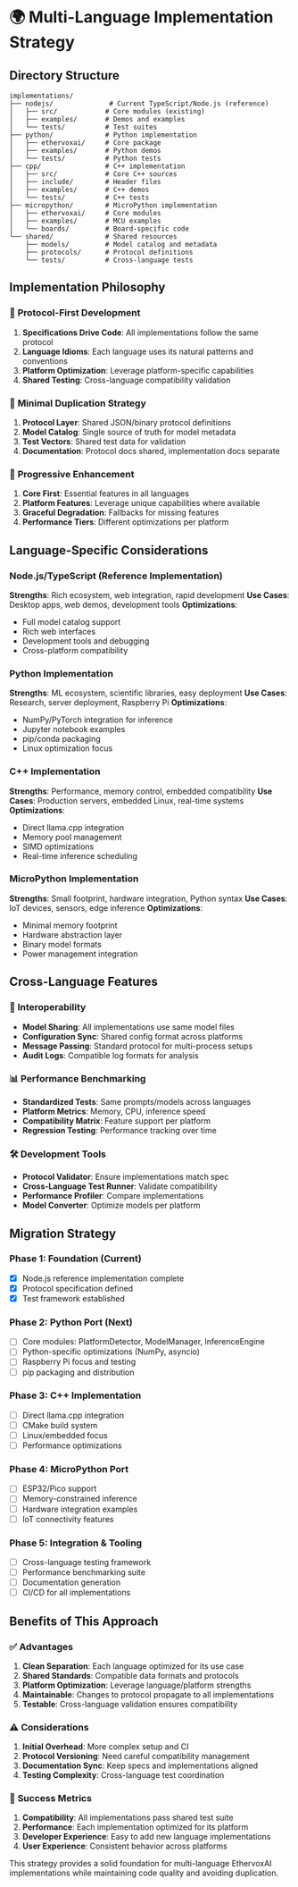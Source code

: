 # 🌍 Multi-Language Implementation Strategy

## Directory Structure
```
implementations/
├── nodejs/              # Current TypeScript/Node.js (reference)
│   ├── src/            # Core modules (existing)
│   ├── examples/       # Demos and examples
│   └── tests/          # Test suites
├── python/             # Python implementation
│   ├── ethervoxai/     # Core package
│   ├── examples/       # Python demos
│   └── tests/          # Python tests
├── cpp/                # C++ implementation
│   ├── src/            # Core C++ sources
│   ├── include/        # Header files
│   ├── examples/       # C++ demos
│   └── tests/          # C++ tests
├── micropython/        # MicroPython implementation
│   ├── ethervoxai/     # Core modules
│   ├── examples/       # MCU examples
│   └── boards/         # Board-specific code
└── shared/             # Shared resources
    ├── models/         # Model catalog and metadata
    ├── protocols/      # Protocol definitions
    └── tests/          # Cross-language tests
```

## Implementation Philosophy

### 🎯 **Protocol-First Development**
1. **Specifications Drive Code**: All implementations follow the same protocol
2. **Language Idioms**: Each language uses its natural patterns and conventions
3. **Platform Optimization**: Leverage platform-specific capabilities
4. **Shared Testing**: Cross-language compatibility validation

### 🔄 **Minimal Duplication Strategy**
1. **Protocol Layer**: Shared JSON/binary protocol definitions
2. **Model Catalog**: Single source of truth for model metadata
3. **Test Vectors**: Shared test data for validation
4. **Documentation**: Protocol docs shared, implementation docs separate

### 🚀 **Progressive Enhancement**
1. **Core First**: Essential features in all languages
2. **Platform Features**: Leverage unique capabilities where available
3. **Graceful Degradation**: Fallbacks for missing features
4. **Performance Tiers**: Different optimizations per platform

## Language-Specific Considerations

### Node.js/TypeScript (Reference Implementation)
**Strengths**: Rich ecosystem, web integration, rapid development
**Use Cases**: Desktop apps, web demos, development tools
**Optimizations**: 
- Full model catalog support
- Rich web interfaces
- Development tools and debugging
- Cross-platform compatibility

### Python Implementation
**Strengths**: ML ecosystem, scientific libraries, easy deployment
**Use Cases**: Research, server deployment, Raspberry Pi
**Optimizations**:
- NumPy/PyTorch integration for inference
- Jupyter notebook examples
- pip/conda packaging
- Linux optimization focus

### C++ Implementation  
**Strengths**: Performance, memory control, embedded compatibility
**Use Cases**: Production servers, embedded Linux, real-time systems
**Optimizations**:
- Direct llama.cpp integration
- Memory pool management
- SIMD optimizations
- Real-time inference scheduling

### MicroPython Implementation
**Strengths**: Small footprint, hardware integration, Python syntax
**Use Cases**: IoT devices, sensors, edge inference
**Optimizations**:
- Minimal memory footprint
- Hardware abstraction layer
- Binary model formats
- Power management integration

## Cross-Language Features

### 🔗 **Interoperability**
- **Model Sharing**: All implementations use same model files
- **Configuration Sync**: Shared config format across platforms
- **Message Passing**: Standard protocol for multi-process setups
- **Audit Logs**: Compatible log formats for analysis

### 📊 **Performance Benchmarking**
- **Standardized Tests**: Same prompts/models across languages
- **Platform Metrics**: Memory, CPU, inference speed
- **Compatibility Matrix**: Feature support per platform
- **Regression Testing**: Performance tracking over time

### 🛠 **Development Tools**
- **Protocol Validator**: Ensure implementations match spec
- **Cross-Language Test Runner**: Validate compatibility
- **Performance Profiler**: Compare implementations
- **Model Converter**: Optimize models per platform

## Migration Strategy

### Phase 1: Foundation (Current)
- [x] Node.js reference implementation complete
- [x] Protocol specification defined
- [x] Test framework established

### Phase 2: Python Port (Next)
- [ ] Core modules: PlatformDetector, ModelManager, InferenceEngine
- [ ] Python-specific optimizations (NumPy, asyncio)
- [ ] Raspberry Pi focus and testing
- [ ] pip packaging and distribution

### Phase 3: C++ Implementation
- [ ] Direct llama.cpp integration
- [ ] CMake build system
- [ ] Linux/embedded focus
- [ ] Performance optimizations

### Phase 4: MicroPython Port
- [ ] ESP32/Pico support
- [ ] Memory-constrained inference
- [ ] Hardware integration examples
- [ ] IoT connectivity features

### Phase 5: Integration & Tooling
- [ ] Cross-language testing framework
- [ ] Performance benchmarking suite
- [ ] Documentation generation
- [ ] CI/CD for all implementations

## Benefits of This Approach

### ✅ **Advantages**
1. **Clean Separation**: Each language optimized for its use case
2. **Shared Standards**: Compatible data formats and protocols
3. **Platform Optimization**: Leverage language/platform strengths
4. **Maintainable**: Changes to protocol propagate to all implementations
5. **Testable**: Cross-language validation ensures compatibility

### ⚠️ **Considerations**
1. **Initial Overhead**: More complex setup and CI
2. **Protocol Versioning**: Need careful compatibility management
3. **Documentation Sync**: Keep specs and implementations aligned
4. **Testing Complexity**: Cross-language test coordination

### 🎯 **Success Metrics**
1. **Compatibility**: All implementations pass shared test suite
2. **Performance**: Each implementation optimized for its platform
3. **Developer Experience**: Easy to add new language implementations
4. **User Experience**: Consistent behavior across platforms

This strategy provides a solid foundation for multi-language EthervoxAI implementations while maintaining code quality and avoiding duplication.
